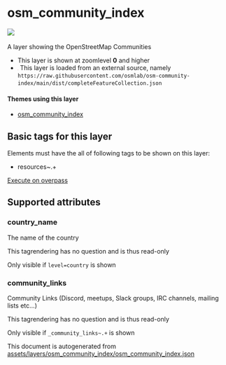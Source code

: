 

 osm_community_index 
=====================



<img src='https://mapcomplete.osm.be/pin:#6BC4F7;./assets/layers/osm_community_index/osm.svg' height="100px"> 

A layer showing the OpenStreetMap Communities






  - This layer is shown at zoomlevel **0** and higher
  - <img src='../warning.svg' height='1rem'/> This layer is loaded from an external source, namely  `https://raw.githubusercontent.com/osmlab/osm-community-index/main/dist/completeFeatureCollection.json`




#### Themes using this layer 





  - [osm_community_index](https://mapcomplete.osm.be/osm_community_index)




 Basic tags for this layer 
---------------------------



Elements must have the all of following tags to be shown on this layer:



  - resources~.+


[Execute on overpass](http://overpass-turbo.eu/?Q=%5Bout%3Ajson%5D%5Btimeout%3A90%5D%3B(%20%20%20%20nwr%5B%22resources%22%5D(%7B%7Bbbox%7D%7D)%3B%0A)%3Bout%20body%3B%3E%3Bout%20skel%20qt%3B)



 Supported attributes 
----------------------





### country_name 



The name of the country

This tagrendering has no question and is thus read-only



Only visible if  `level=country`  is shown



### community_links 



Community Links (Discord, meetups, Slack groups, IRC channels, mailing lists etc...)

This tagrendering has no question and is thus read-only



Only visible if  `_community_links~.+`  is shown 

This document is autogenerated from [assets/layers/osm_community_index/osm_community_index.json](https://github.com/pietervdvn/MapComplete/blob/develop/assets/layers/osm_community_index/osm_community_index.json)